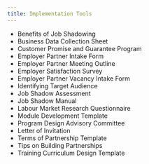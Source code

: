 ```yaml
---
title: Implementation Tools
---
```


- Benefits of Job Shadowing
- Business Data Collection Sheet
- Customer Promise and Guarantee Program
- Employer Partner Intake Form
- Employer Partner Meeting Outline
- Employer Satisfaction Survey
- Employer Partner Vacancy Intake Form
- Identifying Target Audience
- Job Shadow Assessment
- Job Shadow Manual
- Labour Market Research Questionnaire
- Module Development Template
- Program Design Advisory Committee 
- Letter of Invitation
- Terms of Partnership Template
- Tips on Building Partnerships
- Training Curriculum Design Template